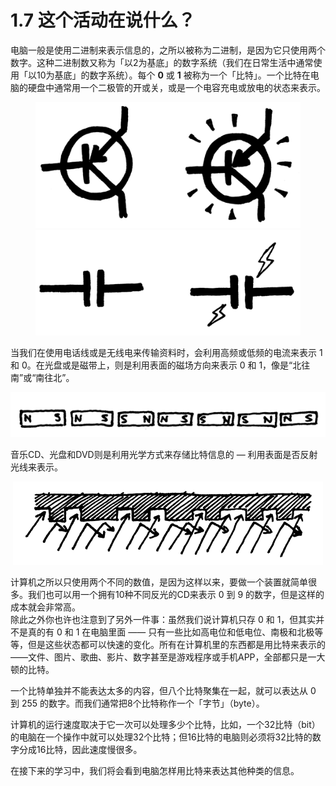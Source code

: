 # 1.7 这个活动在说什么？

电脑一般是使用二进制来表示信息的，之所以被称为二进制，是因为它只使用两个数字。这种二进制数又称为「以2为基底」的数字系统（我们在日常生活中通常使用「以10为基底」的数字系统）。每个 **0** 或 **1** 被称为一个「比特」。一个比特在电脑的硬盘中通常用一个二极管的开或关，或是一个电容充电或放电的状态来表示。

<figure class="half">
<img src="/img/act1img14.1.png"/>
<img src="/img/act1img14.2.png"/>
</figure>

当我们在使用电话线或是无线电来传输资料时，会利用高频或低频的电流来表示 1 和 0。在光盘或是磁带上，则是利用表面的磁场方向来表示 0 和 1，像是“北往南”或“南往北”。

<center><img src="/img/act1img15.png"/></center>

音乐CD、光盘和DVD则是利用光学方式来存储比特信息的 — 利用表面是否反射光线来表示。

<center><img src="/img/act1img16.png"/></center>

计算机之所以只使用两个不同的数值，是因为这样以来，要做一个装置就简单很多。我们也可以用一个拥有10种不同反光的CD来表示 0 到 9 的数字，但是这样的成本就会非常高。<br>
除此之外你也许也注意到了另外一件事：虽然我们说计算机只存 0 和 1，但其实并不是真的有 0 和 1 在电脑里面 —— 只有一些比如高电位和低电位、南极和北极等等，但是这些状态都可以快速的变化。所有在计算机里的东西都是用比特来表示的——文件、图片、歌曲、影片、数字甚至是游戏程序或手机APP，全部都只是一大顿的比特。

一个比特单独并不能表达太多的内容，但八个比特聚集在一起，就可以表达从 0 到 255 的数字。而我们通常把8个比特称作一个「字节」（byte）。

计算机的运行速度取决于它一次可以处理多少个比特，比如，一个32比特（bit）的电脑在一个操作中就可以处理32个比特；但16比特的电脑则必须将32比特的数字分成16比特，因此速度慢很多。

在接下来的学习中，我们将会看到电脑怎样用比特来表达其他种类的信息。
